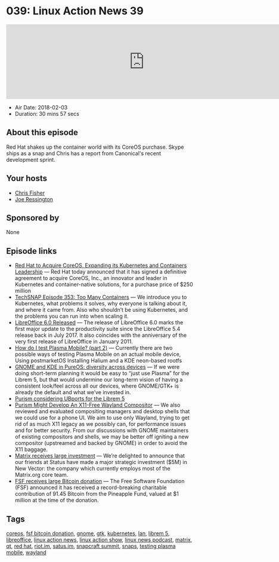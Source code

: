 # 039: Linux Action News 39

<iframe src="https://player.fireside.fm/v2/DAcK9LdX+rXtLUZ2-?theme=dark" width="740" height="200" frameborder="0" scrolling="no"></iframe>

* Air Date: 2018-02-03
* Duration: 30 mins 57 secs

## About this episode

Red Hat shakes up the container world with its CoreOS purchase. Skype ships as a snap and Chris has a report from Canonical's recent development sprint. 

## Your hosts
* [Chris Fisher](https://linuxactionnews.com/hosts/chris)
* [Joe Ressington](https://linuxactionnews.com/hosts/joe)

## Sponsored by

None



## Episode links

  * [Red Hat to Acquire CoreOS, Expanding its Kubernetes and Containers Leadership](https://www.redhat.com/en/about/press-releases/red-hat-acquire-coreos-expanding-its-kubernetes-and-containers-leadership "Red Hat to Acquire CoreOS, Expanding its Kubernetes and Containers Leadership") — Red Hat today announced that it has signed a definitive agreement to acquire CoreOS, Inc., an innovator and leader in Kubernetes and container-native solutions, for a purchase price of $250 million
  * [TechSNAP Episode 353: Too Many Containers](http://techsnap.systems/353 "TechSNAP Episode 353: Too Many Containers") — We introduce you to Kubernetes, what problems it solves, why everyone is talking about it, and where it came from. Also who shouldn’t be using Kubernetes, and the problems you can run into when scaling it.
  * [LibreOffice 6.0 Released](http://www.omgubuntu.co.uk/2018/01/libreoffice-6-0-release-download "LibreOffice 6.0 Released") — The release of LibreOffice 6.0 marks the first major update to the productivity suite since the LibreOffice 5.4 release back in July 2017. It also coincides with the anniversary of the very first release of LibreOffice in January 2011.
  * [How do I test Plasma Mobile? (part 2)](http://blog.bshah.in/2018/02/02/trying-out-plasma-mobile-part-two/ "How do I test Plasma Mobile? \(part 2\)") — Currently there are two possible ways of testing Plasma Mobile on an actual mobile device, Using postmarketOS Installing Halium and a KDE neon-based rootfs 
  * [GNOME and KDE in PureOS: diversity across devices](https://puri.sm/posts/gnome-and-kde-in-pureos-diversity-across-devices/ "GNOME and KDE in PureOS: diversity across devices") — If we were doing short-term planning it would be easy to “just use Plasma” for the Librem 5, but that would undermine our long-term vision of having a consistent look/feel across all our devices, where GNOME/GTK+ is already the default and what we’ve invested in.
  * [Purism considering UBports for the Librem 5](https://twitter.com/Puri_sm/status/959191974996738048 "Purism considering UBports for the Librem 5")
  * [Purism Might Develop An X11-Free Wayland Compositor](https://www.phoronix.com/scan.php?page=news_item&px=Purism-Maybe-Compositor "Purism Might Develop An X11-Free Wayland Compositor") — We also reviewed and evaluated compositing managers and desktop shells that we could use for a phone UI. We aim to use only Wayland, trying to get rid of as much X11 legacy as we possibly can, for performance issues and for better security. From our discussions with GNOME maintainers of existing compositors and shells, we may be better off igniting a new compositor (upstreamed and backed by GNOME) in order to avoid the X11 baggage.
  * [Matrix receives large investment](https://matrix.org/blog/2018/01/29/status-partners-up-with-new-vector-fueling-decentralised-comms-and-the-matrix-ecosystem/ "Matrix receives large investment") — We’re delighted to announce that our friends at Status have made a major strategic investment ($5M) in New Vector: the company which currently employs most of the Matrix.org core team. 
  * [FSF receives large Bitcoin donation](https://www.fsf.org/news/free-software-foundation-receives-1-million-donation-from-pineapple-fund "FSF receives large Bitcoin donation") — The Free Software Foundation (FSF) announced it has received a record-breaking charitable contribution of 91.45 Bitcoin from the Pineapple Fund, valued at $1 million at the time of the donation. 



## Tags

[coreos](https://linuxactionnews.com/tags/coreos), [fsf bitcoin donation](https://linuxactionnews.com/tags/fsf%20bitcoin%20donation), [gnome](https://linuxactionnews.com/tags/gnome), [gtk](https://linuxactionnews.com/tags/gtk), [kubernetes](https://linuxactionnews.com/tags/kubernetes), [lan](https://linuxactionnews.com/tags/lan), [librem 5](https://linuxactionnews.com/tags/librem%205), [libreoffice](https://linuxactionnews.com/tags/libreoffice), [linux action news](https://linuxactionnews.com/tags/linux%20action%20news), [linux action show](https://linuxactionnews.com/tags/linux%20action%20show), [linux news podcast](https://linuxactionnews.com/tags/linux%20news%20podcast), [matrix](https://linuxactionnews.com/tags/matrix), [qt](https://linuxactionnews.com/tags/qt), [red hat](https://linuxactionnews.com/tags/red%20hat), [riot.im](https://linuxactionnews.com/tags/riot.im), [satus.im](https://linuxactionnews.com/tags/satus.im), [snapcraft summit](https://linuxactionnews.com/tags/snapcraft%20summit), [snaps](https://linuxactionnews.com/tags/snaps), [testing plasma mobile](https://linuxactionnews.com/tags/testing%20plasma%20mobile), [wayland](https://linuxactionnews.com/tags/wayland)
